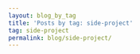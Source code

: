 ```yaml
---
layout: blog_by_tag
title: 'Posts by tag: side-project'
tag: side-project
permalink: blog/side-project/
---
```

